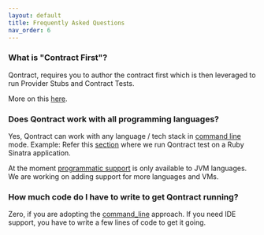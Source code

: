 ```yaml
---
layout: default
title: Frequently Asked Questions
nav_order: 6
---
```

### What is "Contract First"?

Qontract, requires you to author the contract first which is then leveraged to run Provider Stubs and Contract Tests.

More on this [here](http://qontract.run/contract_testing.html#qontract---contract-first).

### Does Qontract work with all programming languages?

Yes, Qontract can work with any language / tech stack in [command line](/documentation/command_line.html) mode.
Example: Refer this [section](http://localhost:4000/documentation/getting_started.html#provider-side---contract-as-a-test) where we run Qontract test on a Ruby Sinatra application.

At the moment [programmatic support](/documentation/getting_started_programmatically.html) is only available to JVM languages.
We are working on adding support for more languages and VMs.

### How much code do I have to write to get Qontract running?

Zero, if you are adopting the [command_line](/documentation/command_line.html) approach.
If you need IDE support, you have to write a few lines of code to get it going.


